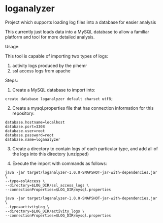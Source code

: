 # loganalyzer

Project which supports loading log files into a database for easier analysis

This currently just loads data into a MySQL database to allow a familiar platform and tool for more detailed analysis.

Usage:

This tool is capable of importing two types of logs:

1. activity logs produced by the pihemr
2. ssl access logs from apache

Steps:

1. Create a MySQL database to import into:

```create database loganalyzer default charset utf8;```

2. Create a mysql.properties file that has connection information for this repository:

```properties
database.hostname=localhost
database.port=3308
database.user=root
database.password=root
database.name=loganalyzer
```

3. Create a directory to contain logs of each particular type, and add all of the logs into this directory (unzipped)

4. Execute the import with commands as follows:

```shell
java -jar target/loganalyzer-1.0.0-SNAPSHOT-jar-with-dependencies.jar \
--type=sslAccess \
--directory=$LOG_DIR/ssl_access_logs \
--connectionProperties=$LOG_DIR/mysql.properties
```

```shell
java -jar target/loganalyzer-1.0.0-SNAPSHOT-jar-with-dependencies.jar \
--type=activityLog \
--directory=$LOG_DIR/activity_logs \
--connectionProperties=$LOG_DIR/mysql.properties
```